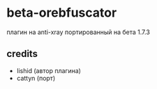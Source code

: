 # beta-orebfuscator
плагин на anti-xray портированный на бета 1.7.3

## credits
- lishid (автор плагина)
- cattyn (порт)